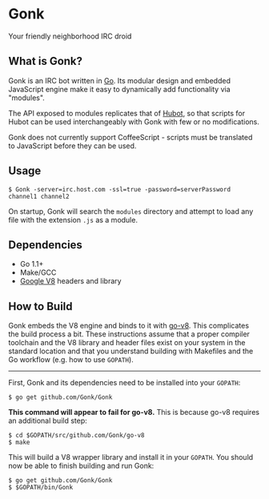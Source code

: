 Gonk
====

Your friendly neighborhood IRC droid

## What is Gonk?

Gonk is an IRC bot written in [Go](http://golang.org). Its modular design and embedded JavaScript engine make it easy to dynamically add functionality via "modules".

The API exposed to modules replicates that of [Hubot](http://github.com/github/hubot), so that scripts for Hubot can be used interchangeably with Gonk with few or no modifications.

Gonk does not currently support CoffeeScript - scripts must be translated to JavaScript before they can be used.

## Usage

```
$ Gonk -server=irc.host.com -ssl=true -password=serverPassword channel1 channel2
```

On startup, Gonk will search the `modules` directory and attempt to load any file with the extension `.js` as a module.

## Dependencies

* Go 1.1+
* Make/GCC
* [Google V8](https://code.google.com/p/v8/) headers and library

## How to Build

Gonk embeds the V8 engine and binds to it with [go-v8](http://github.com/Gonk/go-v8). This complicates the build process a bit. These instructions assume that a proper compiler toolchain and the V8 library and header files exist on your system in the standard location and that you understand building with Makefiles and the Go workflow (e.g. how to use `GOPATH`).

---

First, Gonk and its dependencies need to be installed into your `GOPATH`:

```
$ go get github.com/Gonk/Gonk
```

**This command will appear to fail for go-v8.** This is because go-v8 requires an additional build step:

```
$ cd $GOPATH/src/github.com/Gonk/go-v8
$ make
```

This will build a V8 wrapper library and install it in your `GOPATH`. You should now be able to finish building and run Gonk:

```
$ go get github.com/Gonk/Gonk
$ $GOPATH/bin/Gonk
```
